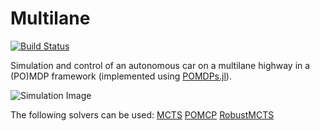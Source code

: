 # Multilane

[![Build Status](https://travis-ci.org/zsunberg/Multilane.jl.svg?branch=master)](https://travis-ci.org/zsunberg/Multilane.jl)

Simulation and control of an autonomous car on a multilane highway in a (PO)MDP framework (implemented using [POMDPs.jl](https://github.com/JuliaPOMDP/POMDPs.jl)).

![Simulation Image](https://raw.githubusercontent.com/zsunberg/Multilane.jl/master/img/env.png)

The following solvers can be used:
[MCTS](https://github.com/JuliaPOMDP/MCTS.jl)
[POMCP](https://github.com/JuliaPOMDP/POMCP.jl)
[RobustMCTS](https://github.com/zsunberg/RobustMCTS.jl/tree/master/src)

